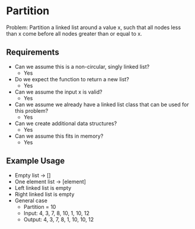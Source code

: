 # Partition

Problem: Partition a linked list around a value x, such that all nodes less than x come before all nodes greater than or equal to x.

## Requirements

- Can we assume this is a non-circular, singly linked list?
  - Yes
- Do we expect the function to return a new list?
  - Yes
- Can we assume the input x is valid?
  - Yes
- Can we assume we already have a linked list class that can be used for this problem?
  - Yes
- Can we create additional data structures?
  - Yes
- Can we assume this fits in memory?
  - Yes

## Example Usage

- Empty list -> []
- One element list -> [element]
- Left linked list is empty
- Right linked list is empty
- General case
  - Partition = 10
  - Input: 4, 3, 7, 8, 10, 1, 10, 12
  - Output: 4, 3, 7, 8, 1, 10, 10, 12
